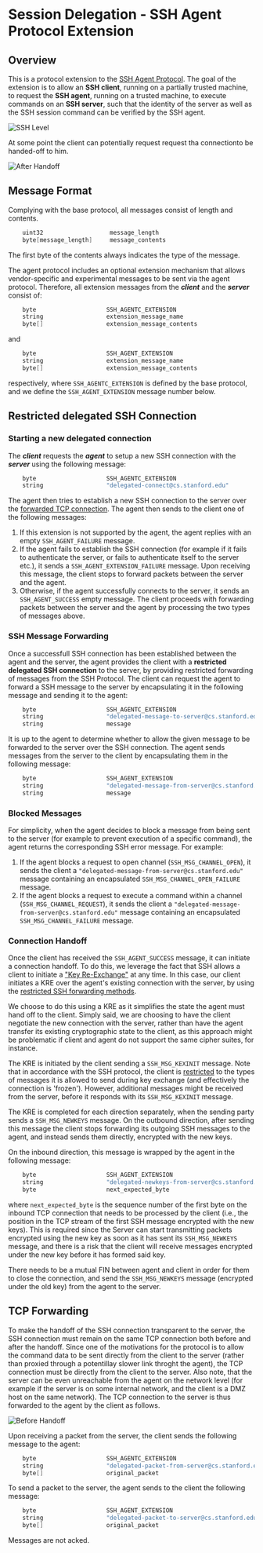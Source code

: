# Session Delegation - SSH Agent Protocol Extension

## Overview
This is a protocol extension to the [SSH Agent
Protocol](https://tools.ietf.org/id/draft-miller-ssh-agent-00.html).
The goal of the extension is to allow an **SSH client**, running on a partially
trusted machine, to request the **SSH agent**, running on a trusted machine,
to execute commands on an **SSH server**, such that the identity of
the server as well as the SSH session command can be verified by the SSH agent.

![SSH Level](SSHLevel.png)

At some point the client can potentially request request tha connectionto be handed-off to
him.

![After Handoff](AfterHandoff.png)

## Message Format

Complying with the base protocol, all messages consist of length and contents.
```c
	uint32                   message_length
	byte[message_length]     message_contents
```
The first byte of the contents always indicates the type of the message.

The agent protocol includes an optional extension mechanism that allows
vendor-specific and experimental messages to be sent via the agent protocol.
Therefore, all extension messages from the ***client*** and the ***server***
consist of:
```c
	byte                    SSH_AGENTC_EXTENSION
	string                  extension_message_name
	byte[]                  extension_message_contents
```
and
```c
	byte                    SSH_AGENT_EXTENSION
	string                  extension_message_name
	byte[]                  extension_message_contents
```
respectively, where ```SSH_AGENTC_EXTENSION``` is defined by the base protocol,
and we define the ```SSH_AGENT_EXTENSION``` message number below.

## Restricted delegated SSH Connection
### Starting a new delegated connection
The ***client*** requests the ***agent*** to setup a new SSH connection with
the ***server*** using the following  message:
```c
	byte                    SSH_AGENTC_EXTENSION
	string                  "delegated-connect@cs.stanford.edu"
```

The agent then tries to establish a new SSH connection to the server over
the [forwarded TCP connection](#tcp-forwarding). The agent then sends to the
client one of the following messages:
1. If this extension is not supported by the agent, the agent replies with an
   empty ```SSH_AGENT_FAILURE``` message.
1. If the agent fails to establish the SSH connection (for example if it
   fails to authenticate the server, or fails to authenticate itself to the
   server etc.), it sends a ```SSH_AGENT_EXTENSION_FAILURE``` message.
   Upon receiving this message, the client stops to forward packets between
   the server and the agent.
1. Otherwise, if the agent successfully connects to the server, it sends
   an ```SSH_AGENT_SUCCESS``` empty message. The client proceeds with
   forwarding packets between the server and the agent by processing the two
   types of messages above.


### SSH Message Forwarding
Once a successfull SSH connection has been established between the agent
and the server, the agent provides the client with a **restricted delegated SSH
connection** to the server, by providing restricted forwarding of
messages from the SSH Protocol. The client can request the agent to forward a
SSH message to the server by encapsulating it in the following message and sending it
to the agent:
```c
    byte                    SSH_AGENTC_EXTENSION
    string                  "delegated-message-to-server@cs.stanford.edu"
    string                  message
```
It is up to the agent to determine whether to allow the given message to be
forwarded to the server over the SSH connection. The agent sends messages
from the server to the client by encapsulating them in the following message:
```c
    byte                    SSH_AGENT_EXTENSION
    string                  "delegated-message-from-server@cs.stanford.edu"
    string                  message
```

### Blocked Messages
For simplicity, when the agent decides to block a message from being sent
to the server (for example to prevent execution of a specific command),
the agent returns the corresponding SSH error message. For
example:
1. If the agent blocks a request to open channel (```SSH_MSG_CHANNEL_OPEN```),
it sends the client a ```"delegated-message-from-server@cs.stanford.edu"```
message containing an encapsulated ```SSH_MSG_CHANNEL_OPEN_FAILURE``` message.
1. If the agent blocks a request to execute a command within a channel
(```SSH_MSG_CHANNEL_REQUEST```), it sends the client
a ```"delegated-message-from-server@cs.stanford.edu"``` message
containing an encapsulated ```SSH_MSG_CHANNEL_FAILURE``` message.



### Connection Handoff
Once the client has received the ```SSH_AGENT_SUCCESS``` message, it can
initiate a connection handoff. To do this, we leverage the fact that SSH
allows a client to initiate a
["Key Re-Exchange"](https://tools.ietf.org/html/rfc4253#section-9) at any time.
In this case, our client initiates a KRE over the agent's existing connection
with the server, by using the
[restricted SSH forwarding methods](#ssh-message-forwarding).

We choose to do this using a KRE as it simplifies the state the agent must
hand off to the client.
Simply said, we are choosing to have the client negotiate the new connection
with the server, rather than have the agent transfer its existing cryptographic
state to the client, as this approach might be problematic if client and agent
do not support the same cipher suites, for instance.

The KRE is initiated by the client sending a ```SSH_MSG_KEXINIT``` message.
Note that in accordance with the SSH protocol, the client is
[restricted](https://tools.ietf.org/html/rfc4253#page-19) to the
types of messages it is allowed to send during key exchange (and effectively
the connection is 'frozen'). However, additional messages might be received
from the server, before it responds with its ```SSH_MSG_KEXINIT``` message.

The KRE is completed for each direction separately, when the sending party
sends a ```SSH_MSG_NEWKEYS``` message.
On the outbound direction, after sending this message the client stops forwarding
its outgoing SSH messages to the agent, and instead sends them directly,
encrypted with the new keys.

On the inbound direction, this message
is wrapped by the agent in the following message:

```c
    byte                    SSH_AGENT_EXTENSION
    string                  "delegated-newkeys-from-server@cs.stanford.edu"
    byte                    next_expected_byte
```

where ```next_expected_byte``` is the sequence number of the first byte
on the inbound TCP connection that needs to be processed by the client (i.e.,
the position in the TCP stream of the first SSH message encrypted with the
new keys). This is required since the Server can start transmitting packets
encrypted using the new key as soon as it has sent its ```SSH_MSG_NEWKEYS```
message, and there is a risk that the client will receive messages encrypted
under the new key before it has formed said key.

There needs to be a mutual FIN between agent and client in order for them to
close the connection, and send the ```SSH_MSG_NEWKEYS``` message (encrypted under
the old key) from the agent to the server.


## TCP Forwarding
To make the handoff of the SSH connection transparent to the server, the
SSH connection must remain on the same TCP connection both before and after the
handoff. Since one of the motivations for the protocol is to allow the command data
to be sent directly from the client to the server (rather than
proxied through a potentillay slower link throght the agent), the TCP connection
must be directly from the client to the server.
Also note, that the server can be even unreachable from the agent
on the network level (for example if the server is on some internal network,
and the client is a DMZ host on the same network).
The TCP connection to the server is thus forwarded to the agent by the client
as follows.

![Before Handoff](Connectivity.png)

Upon receiving a packet from the server, the client sends the
following message to the agent:
```c
    byte                    SSH_AGENTC_EXTENSION
    string                  "delegated-packet-from-server@cs.stanford.edu"
    byte[]                  original_packet
```
To send a packet to the server, the agent sends to the client the following
message:
```c
    byte                    SSH_AGENT_EXTENSION
    string                  "delegated-packet-to-server@cs.stanford.edu"
    byte[]                  original_packet
```

Messages are not acked.
